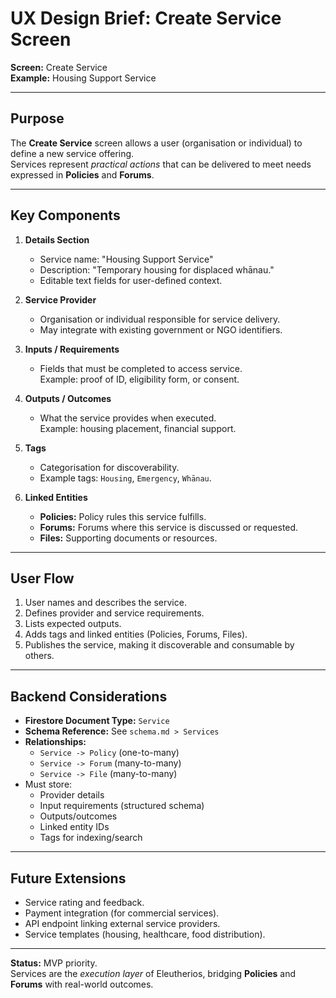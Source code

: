 # UX Design Brief: Create Service Screen

**Screen:** Create Service  
**Example:** Housing Support Service  

---

## Purpose
The **Create Service** screen allows a user (organisation or individual) to define a new service offering.  
Services represent *practical actions* that can be delivered to meet needs expressed in **Policies** and **Forums**.  

---

## Key Components

1. **Details Section**
   - Service name: "Housing Support Service"
   - Description: "Temporary housing for displaced whānau."
   - Editable text fields for user-defined context.

2. **Service Provider**
   - Organisation or individual responsible for service delivery.
   - May integrate with existing government or NGO identifiers.

3. **Inputs / Requirements**
   - Fields that must be completed to access service.  
     Example: proof of ID, eligibility form, or consent.  

4. **Outputs / Outcomes**
   - What the service provides when executed.  
     Example: housing placement, financial support.

5. **Tags**
   - Categorisation for discoverability.  
   - Example tags: `Housing`, `Emergency`, `Whānau`.  

6. **Linked Entities**
   - **Policies:** Policy rules this service fulfills.  
   - **Forums:** Forums where this service is discussed or requested.  
   - **Files:** Supporting documents or resources.  

---

## User Flow
1. User names and describes the service.  
2. Defines provider and service requirements.  
3. Lists expected outputs.  
4. Adds tags and linked entities (Policies, Forums, Files).  
5. Publishes the service, making it discoverable and consumable by others.  

---

## Backend Considerations
- **Firestore Document Type:** `Service`
- **Schema Reference:** See `schema.md > Services`
- **Relationships:**
  - `Service -> Policy` (one-to-many)  
  - `Service -> Forum` (many-to-many)  
  - `Service -> File` (many-to-many)  
- Must store:
  - Provider details
  - Input requirements (structured schema)  
  - Outputs/outcomes
  - Linked entity IDs
  - Tags for indexing/search  

---

## Future Extensions
- Service rating and feedback.  
- Payment integration (for commercial services).  
- API endpoint linking external service providers.  
- Service templates (housing, healthcare, food distribution).  

---

**Status:** MVP priority.  
Services are the *execution layer* of Eleutherios, bridging **Policies** and **Forums** with real-world outcomes.  
